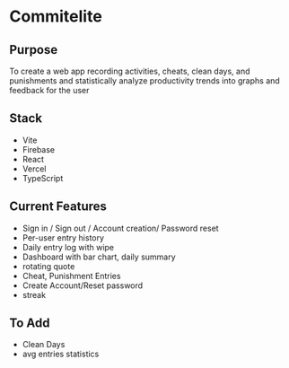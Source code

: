 # Commitelite

## Purpose
To create a web app recording activities, cheats, clean days, and punishments and statistically analyze productivity trends into graphs and feedback for the user
## Stack
- Vite
- Firebase
- React
- Vercel
- TypeScript

## Current Features
- Sign in / Sign out / Account creation/ Password reset
- Per-user entry history
- Daily entry log with wipe
- Dashboard with bar chart, daily summary
- rotating quote
- Cheat, Punishment Entries
- Create Account/Reset password
- streak


## To Add
- Clean Days
- avg entries statistics
